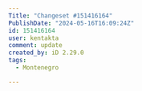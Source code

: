 ```yaml
---
Title: "Changeset #151416164"
PublishDate: "2024-05-16T16:09:24Z"
id: 151416164
user: kentakta
comment: update
created_by: iD 2.29.0
tags:
  - Montenegro

---
```

